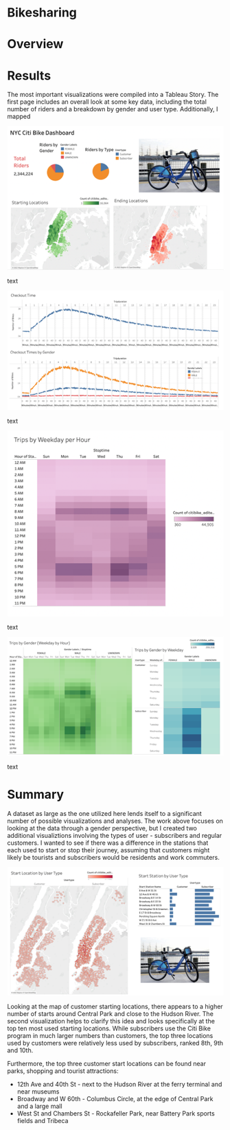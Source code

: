 # Bikesharing

# Overview

# Results

The most important visualizations were compiled into a Tableau Story. The first page includes an overall look at some key data, including the total number of riders and a breakdown by gender and user type. Additionally, I mapped 

!["1"](https://github.com/brianbutler08/bikesharing/blob/main/Images_bikesharing/1.png)

text

!["2"](https://github.com/brianbutler08/bikesharing/blob/main/Images_bikesharing/2.png)

text

!["3"](https://github.com/brianbutler08/bikesharing/blob/main/Images_bikesharing/3.png)

text

!["4"](https://github.com/brianbutler08/bikesharing/blob/main/Images_bikesharing/4.png)

text

# Summary

A dataset as large as the one utilized here lends itself to a significant number of possible visualizations and analyses. The work above focuses on looking at the data through a gender perspective, but I created two additional visualiztions involving the types of user - subscribers and regular customers. I wanted to see if there was a difference in the stations that each used to start or stop their journey, assuming that customers might likely be tourists and subscribers would be residents and work commuters.

!["5"](https://github.com/brianbutler08/bikesharing/blob/main/Images_bikesharing/5.png)

Looking at the map of customer starting locations, there appears to a higher number of starts around Central Park and close to the Hudson River. The second visualization helps to clarify this idea and looks specifically at the top ten most used starting locations. While subscribers use the Citi Bike program in much larger numbers than customers, the top three locations used by customers were relatively less used by subscribers, ranked 8th, 9th and 10th. 

Furthermore, the top three customer start locations can be found near parks, shopping and tourist attractions:
- 12th Ave and 40th St - next to the Hudson River at the ferry terminal and near museums
- Broadway and W 60th - Columbus Circle, at the edge of Central Park and a large mall
- West St and Chambers St - Rockafeller Park, near Battery Park sports fields and Tribeca
